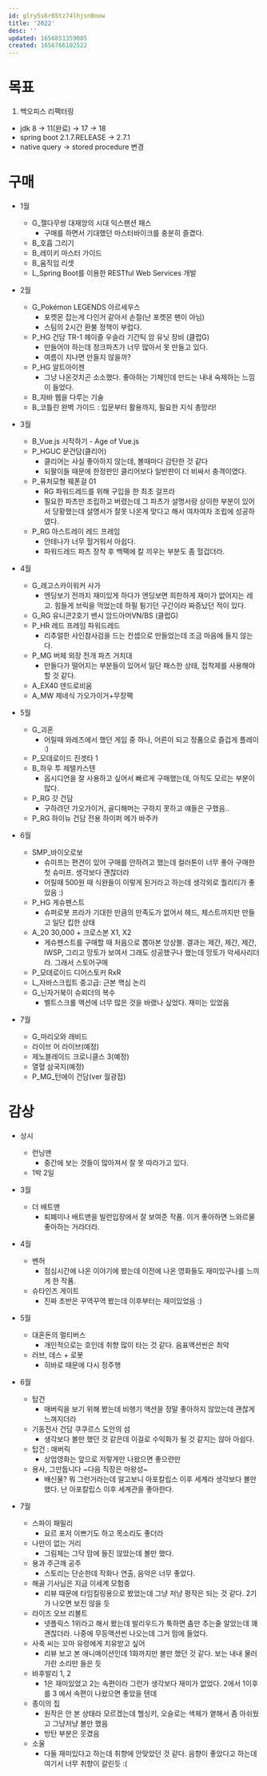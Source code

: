 ```yaml
---
id: glry5s6r65tz74lhjsn0oow
title: '2022'
desc: ''
updated: 1656851359085
created: 1656766102522
---
```


# 목표
1. 백오피스 리팩터링
- jdk 8 -> 11(완료) -> 17 -> 18
- spring boot 2.1.7.RELEASE -> 2.7.1
- native query -> stored procedure 변경

# 구매
- 1월
	- G_젤다무쌍 대재앙의 시대 익스팬션 패스
		- 구매를 하면서 기대했던 마스터바이크를 충분히 즐겼다.
	- B_호흡 그리기
	- B_레이키 마스터 가이드
	- B_움직임 리셋
	- L_Spring Boot를 이용한 RESTful Web Services 개발

- 2월
	- G_Pokémon LEGENDS 아르세우스
		- 포켓몬 잡는게 다인거 같아서 손절(난 포켓몬 팬이 아님)
		- 스팀의 2시간 환불 정책이 부럽다.
	- P_HG 건담 TR-1 헤이즐 우슬라 기간틱 암 유닛 장비 (클럽G)
		- 만들어야 하는데 정크파츠가 너무 많아서 못 만들고 있다.
		- 여름이 지나면 만들지 않을까?
	- P_HG 알트아이젠
		- 그냥 나온것치곤 소소했다. 
		  좋아하는 기체인데 만드는 내내 숙제하는 느낌이 들었다.
	- B_자바 웹을 다루는 기술
	- B_코틀린 완벽 가이드 : 입문부터 활용까지, 필요한 지식 총망라!
	
- 3월
	- B_Vue.js 시작하기 - Age of Vue.js
	- P_HGUC 문건담(클리어)
		- 클리어는 사실 좋아하지 않는데, 볼때마다 감탄한 것 같다
		- 되팔이들 때문에 한정판인 클리어보다 일반판이 더 비싸서 충격이였다.
	- P_퓨처모형 웨폰걸 01
		- RG 파워드레드를 위해 구입을 한 최초 걸프라
		- 필요한 파츠만 조립하고 버렸는데 그 파츠가 설명서랑 상이한 부분이 있어서 당황했는데 설명서가 잘못 나온게 맞다고 해서 여차여차 조립에 성공하였다.
	- P_RG 아스트레이 레드 프레임
		- 안테나가 너무 헐거워서 아쉽다.
		- 파워드레드 파츠 장착 후 백팩에 칼 끼우는 부분도 좀 헐겁더라.

- 4월
	- G_레고스카이워커 사가
		- 엔딩보기 전까지 재미있게 하다가 엔딩보면 희한하게 재미가 없어지는 레고. 힘들게 브릭을 먹었는데 하필 튕기던 구간이라 짜증났던 적이 있다.
	- G_RG 유니콘2호기 밴시 암드아머VN/BS (클럽G)
	- P_HR 레드 프레임 파워드레드
		- 리추얼한 사인참사검을 드는 컨셉으로 만들었는데 조금 마음에 들지 않는다.
	- P_MG 버체 외장 전개 파츠 거치대
		- 만들다가 떨어지는 부분들이 있어서 일단 패스한 상태, 접착제를 사용해야 할 것 같다.
	- A_EX40 덴드로비움
	- A_MW 제네식 가오가이거+무장팩
- 5월
	- G_괴혼
		- 어릴때 와레즈에서 했던 게임 중 하나, 어른이 되고 정품으로 즐겁게 플레이 :)
	- P_모데로이드 진겟타 1
	- B_하우 투 제텔카스텐
		- 옵시디언을 잘 사용하고 싶어서 빠르게 구매했는데, 아직도 모르는 부분이 많다.
	- P_RG 갓 건담
		- 구하려던 가오가이거, 골디해머는 구하지 못하고 얘들은 구했음..
	- P_RG 하이뉴 건담 전용 하이퍼 메가 바주카
- 6월
	- SMP_바이오로보
		- 슈미프는 편견이 있어 구매를 안하려고 했는데 컬러톤이 너무 좋아 구매한 첫 슈미프. 생각보다 괜찮더라
		- 어릴때 500원 때 식완들이 이렇게 된거라고 하는데 생각외로 퀄리티가 좋았음 :)
	- P_HG 게슈펜스트
		- 슈퍼로봇 프라가 기대한 만큼의 만족도가 없어서 헤드, 체스트까지만 만들고 일단 킵한 상태
	- A_20 30,000 + 크로스본 X1, X2
		- 게슈펜스트를 구매할 때 처음으로 뽑아본 앙상블. 결과는 제간, 제간, 제간, IWSP, 그리고 망토가 보여서 그래도 성공했구나 했는데 망토가 악세사리더라. 그래서 스토어구매
	- P_모데로이드 디어스토커 RxR
	- L_자바스크립트 중고급: 근본 핵심 논리
	- G_닌자거북이 슈뢰더의 복수
		- 벨트스크롤 액션에 너무 많은 것을 바랬나 싶었다. 재미는 있었음
- 7월
	- G_마리오와 래비드
	- 라이브 어 라이브(예정)
	- 제노블레이드 크로니클스 3(예정)
	- 열혈 삼국지(예정)
	- P_MG_턴에이 건담(ver 월광접)

  

# 감상

- 상시
	- 런닝맨
		- 중간에 보는 것들이 많아져서 잘 못 따라가고 있다.
	- 1박 2일

- 3월
	- 더 배트맨
		- 퇴폐미나 배트맨을 빌런입장에서 잘 보여준 작품. 이거 좋아하면 느와르물 좋아하는 거라더라. 
- 4월
	- 벤허
		- 점심시간에 나온 이야기에 봤는데 이전에 나온 영화들도 재미있구나를 느끼게 한 작품. 
	- 슈타인즈 게이트
		- 진짜 초반은 꾸역꾸역  봤는데 이후부터는 재미있었음 :)
- 5월
	- 대혼돈의 멀티버스
		- 개인적으로는 호인데 취향 많이 타는 것 같다. 음표액션씬은 최악
	- 러브, 데스 + 로봇
		- 히바로 때문에 다시 정주행

- 6월
	- 탑건
		- 매버릭을 보기 위해 봤는데 비행기 액션을 정말 좋아하지 않았는데 괜찮게 느껴지더라
	- 기동전사 건담 쿠쿠르스 도안의 섬
		- 생각보다 볼만 했던 것 같은데 이걸로 수익화가 될 것 같지는 않아 아쉽다.
	- 탑건 : 매버릭
		- 상업영화는 앞으로 저렇게만 나왔으면 좋으련만
	- 용사, 그만둡니다 ~다음 직장은 마왕성~
		- 배신물? 뭐 그런거라는데 알고보니 아포칼립스 이후 세계라 생각보다 볼만 했다. 난 아포칼립스 이후 세계관을 좋아한다.

- 7월
	- 스파이 패밀리
		- 요르 포저 이쁘기도 하고 목소리도 좋더라
	- 나만이 없는 거리
		- 그림체는 그닥 맘에 들진 않았는데 볼만 했다.
	- 용과 주근깨 공주
		- 스토리는 단순한데 작화나 연출, 음악은 너무 좋았다.
	- 해골 기사님은 지금 이세계 모험중
		- 리뷰 때문에 타임킬링용으로 봤었는데 그냥 저냥 평작은 되는 것 같다. 2기가 나오면 보진 않을 듯
	- 라이즈 오브 리볼트
		- 넷플릭스 1위라고 해서 봤는데 발리우드가 툭하면 춤만 추는줄 알았는데 꽤 괜찮더라. 나중에 무등액션씬 나오는데 그거 맘에 들었다.
	- 사축 씨는 꼬마 유령에게 치유받고 싶어
		- 리뷰 보고 본 애니메이션인데 1화까지만 볼만 했던 것 같다. 보는 내내 물러가란 소리만 들은 듯
	- 바후발리 1, 2
		- 1은 재미있었고 2는 속편이라 그런가 생각보다 재미가 없었다. 2에서 1이후를 3 에서 속편이 나왔으면 좋았을 텐데
	- 종이의 집
		- 원작은 안 본 상태라 모르겠는데 헬싱키, 오슬로는 색체가 옅해서 좀 아쉬웠고 그냥저냥 볼만 했음 
		- 방탄 부분은 웃겼음
	- 소울
		- 다들 재미있다고 하는데 취향에 안맞았던 것 같다.  음향이 좋았다고 하는데 여기서 너무 취향이 갈린듯 :(
	